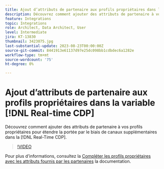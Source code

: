 ```yaml
---
title: Ajout d’attributs de partenaire aux profils propriétaires dans la variable [!DNL Real-time CDP]
description: Découvrez comment ajouter des attributs de partenaire à vos profils propriétaires pour étendre la portée par le biais de canaux supplémentaires dans la [!DNL Real-Time CDP].
feature: Integrations
topic: Integrations
role: Architect, Data Architect, User
level: Intermediate
jira: KT-13830
thumbnail: 3423075.jpg
last-substantial-update: 2023-08-23T00:00:00Z
source-git-commit: 8441913e61137d97e25dc098bb1cdbdec6a1282e
workflow-type: tm+mt
source-wordcount: '75'
ht-degree: 0%

---
```


# Ajout d’attributs de partenaire aux profils propriétaires dans la variable [!DNL Real-time CDP]

Découvrez comment ajouter des attributs de partenaire à vos profils propriétaires pour étendre la portée par le biais de canaux supplémentaires dans la [!DNL Real-Time CDP].

>[!VIDEO](https://video.tv.adobe.com/v/3423075/?quality=12&learn=on)

Pour plus d’informations, consultez la [Compléter les profils propriétaires avec les attributs fournis par les partenaires](https://experienceleague.adobe.com/docs/experience-platform/rtcdp/use-cases/partner-data/supplement-first-party-profiles.html) la documentation.
